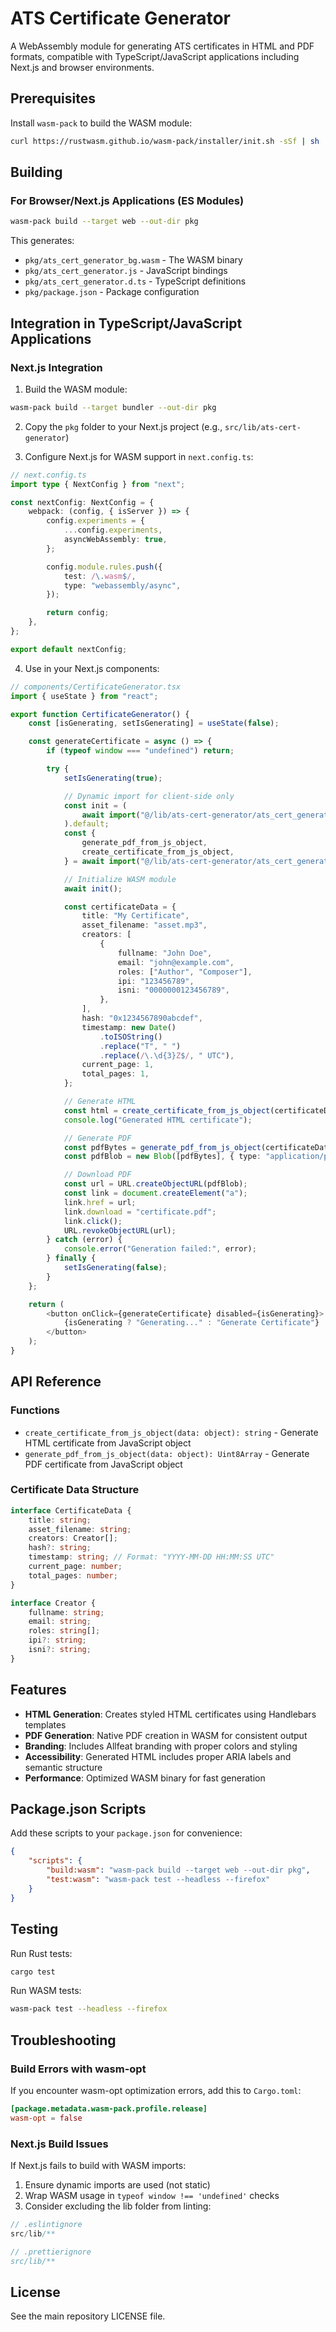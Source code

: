 # ATS Certificate Generator

A WebAssembly module for generating ATS certificates in HTML and PDF formats, compatible with TypeScript/JavaScript applications including Next.js and browser environments.

## Prerequisites

Install `wasm-pack` to build the WASM module:

```bash
curl https://rustwasm.github.io/wasm-pack/installer/init.sh -sSf | sh
```

## Building

### For Browser/Next.js Applications (ES Modules)

```bash
wasm-pack build --target web --out-dir pkg
```

This generates:

-   `pkg/ats_cert_generator_bg.wasm` - The WASM binary
-   `pkg/ats_cert_generator.js` - JavaScript bindings
-   `pkg/ats_cert_generator.d.ts` - TypeScript definitions
-   `pkg/package.json` - Package configuration

## Integration in TypeScript/JavaScript Applications

### Next.js Integration

1. Build the WASM module:

```bash
wasm-pack build --target bundler --out-dir pkg
```

2. Copy the `pkg` folder to your Next.js project (e.g., `src/lib/ats-cert-generator`)

3. Configure Next.js for WASM support in `next.config.ts`:

```typescript
// next.config.ts
import type { NextConfig } from "next";

const nextConfig: NextConfig = {
    webpack: (config, { isServer }) => {
        config.experiments = {
            ...config.experiments,
            asyncWebAssembly: true,
        };

        config.module.rules.push({
            test: /\.wasm$/,
            type: "webassembly/async",
        });

        return config;
    },
};

export default nextConfig;
```

4. Use in your Next.js components:

```typescript
// components/CertificateGenerator.tsx
import { useState } from "react";

export function CertificateGenerator() {
    const [isGenerating, setIsGenerating] = useState(false);

    const generateCertificate = async () => {
        if (typeof window === "undefined") return;

        try {
            setIsGenerating(true);

            // Dynamic import for client-side only
            const init = (
                await import("@/lib/ats-cert-generator/ats_cert_generator.js")
            ).default;
            const {
                generate_pdf_from_js_object,
                create_certificate_from_js_object,
            } = await import("@/lib/ats-cert-generator/ats_cert_generator.js");

            // Initialize WASM module
            await init();

            const certificateData = {
                title: "My Certificate",
                asset_filename: "asset.mp3",
                creators: [
                    {
                        fullname: "John Doe",
                        email: "john@example.com",
                        roles: ["Author", "Composer"],
                        ipi: "123456789",
                        isni: "0000000123456789",
                    },
                ],
                hash: "0x1234567890abcdef",
                timestamp: new Date()
                    .toISOString()
                    .replace("T", " ")
                    .replace(/\.\d{3}Z$/, " UTC"),
                current_page: 1,
                total_pages: 1,
            };

            // Generate HTML
            const html = create_certificate_from_js_object(certificateData);
            console.log("Generated HTML certificate");

            // Generate PDF
            const pdfBytes = generate_pdf_from_js_object(certificateData);
            const pdfBlob = new Blob([pdfBytes], { type: "application/pdf" });

            // Download PDF
            const url = URL.createObjectURL(pdfBlob);
            const link = document.createElement("a");
            link.href = url;
            link.download = "certificate.pdf";
            link.click();
            URL.revokeObjectURL(url);
        } catch (error) {
            console.error("Generation failed:", error);
        } finally {
            setIsGenerating(false);
        }
    };

    return (
        <button onClick={generateCertificate} disabled={isGenerating}>
            {isGenerating ? "Generating..." : "Generate Certificate"}
        </button>
    );
}
```

## API Reference

### Functions

-   `create_certificate_from_js_object(data: object): string` - Generate HTML certificate from JavaScript object
-   `generate_pdf_from_js_object(data: object): Uint8Array` - Generate PDF certificate from JavaScript object

### Certificate Data Structure

```typescript
interface CertificateData {
    title: string;
    asset_filename: string;
    creators: Creator[];
    hash?: string;
    timestamp: string; // Format: "YYYY-MM-DD HH:MM:SS UTC"
    current_page: number;
    total_pages: number;
}

interface Creator {
    fullname: string;
    email: string;
    roles: string[];
    ipi?: string;
    isni?: string;
}
```

## Features

-   **HTML Generation**: Creates styled HTML certificates using Handlebars templates
-   **PDF Generation**: Native PDF creation in WASM for consistent output
-   **Branding**: Includes Allfeat branding with proper colors and styling
-   **Accessibility**: Generated HTML includes proper ARIA labels and semantic structure
-   **Performance**: Optimized WASM binary for fast generation

## Package.json Scripts

Add these scripts to your `package.json` for convenience:

```json
{
    "scripts": {
        "build:wasm": "wasm-pack build --target web --out-dir pkg",
        "test:wasm": "wasm-pack test --headless --firefox"
    }
}
```

## Testing

Run Rust tests:

```bash
cargo test
```

Run WASM tests:

```bash
wasm-pack test --headless --firefox
```

## Troubleshooting

### Build Errors with wasm-opt

If you encounter wasm-opt optimization errors, add this to `Cargo.toml`:

```toml
[package.metadata.wasm-pack.profile.release]
wasm-opt = false
```

### Next.js Build Issues

If Next.js fails to build with WASM imports:

1. Ensure dynamic imports are used (not static)
2. Wrap WASM usage in `typeof window !== 'undefined'` checks
3. Consider excluding the lib folder from linting:

```javascript
// .eslintignore
src/lib/**

// .prettierignore
src/lib/**
```

## License

See the main repository LICENSE file.
